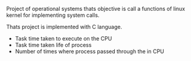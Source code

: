 Project of operational systems thats objective is call a functions of linux kernel for implementing system calls.

Thats project is implemented with C language.

- Task time taken to execute on the CPU
- Task time taken life of process
- Number of times where process passed through the in CPU
